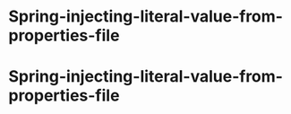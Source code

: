 # Spring-injecting-literal-value-from-properties-file
# Spring-injecting-literal-value-from-properties-file
